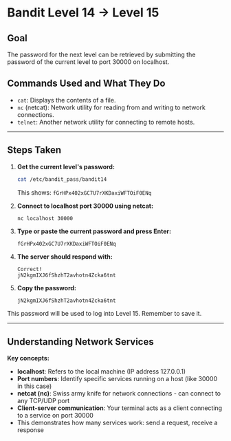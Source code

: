 # Bandit Level 14 → Level 15
## Goal
The password for the next level can be retrieved by submitting the password of the current level to port 30000 on localhost.

## Commands Used and What They Do
- `cat`: Displays the contents of a file.
- `nc` (netcat): Network utility for reading from and writing to network connections.
- `telnet`: Another network utility for connecting to remote hosts.
---
## Steps Taken
1. **Get the current level's password:**
   ```bash
   cat /etc/bandit_pass/bandit14
   ```
   This shows: `fGrHPx402xGC7U7rXKDaxiWFTOiF0ENq`

2. **Connect to localhost port 30000 using netcat:**
   ```bash
   nc localhost 30000
   ```

3. **Type or paste the current password and press Enter:**
   ```
   fGrHPx402xGC7U7rXKDaxiWFTOiF0ENq
   ```

4. **The server should respond with:**
   ```
   Correct!
   jN2kgmIXJ6fShzhT2avhotn4Zcka6tnt
   ```

5. **Copy the password:**
   ```
   jN2kgmIXJ6fShzhT2avhotn4Zcka6tnt
   ```

This password will be used to log into Level 15. Remember to save it.

---
## Understanding Network Services
**Key concepts:**
- **localhost**: Refers to the local machine (IP address 127.0.0.1)
- **Port numbers**: Identify specific services running on a host (like 30000 in this case)
- **netcat (nc)**: Swiss army knife for network connections - can connect to any TCP/UDP port
- **Client-server communication**: Your terminal acts as a client connecting to a service on port 30000
- This demonstrates how many services work: send a request, receive a response

